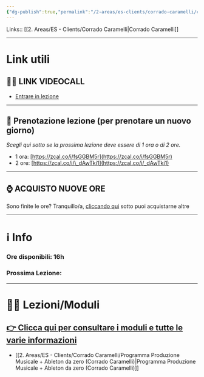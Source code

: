 ```yaml
---
{"dg-publish":true,"permalink":"/2-areas/es-clients/corrado-caramelli/corrado-caramelli-private-page/","tags":["type/note/lesson"]}
---
```


Links:: [[2. Areas/ES - Clients/Corrado Caramelli\|Corrado Caramelli]]

---
# Link utili

## 👨‍🏫 LINK VIDEOCALL

- [Entrare in lezione](https://meet.jit.si/2QkejdDCaJYL31w5)

---
## 📆 Prenotazione lezione (per prenotare un nuovo giorno)

_Scegli qui sotto se la prossima lezione deve essere di 1 ora o di 2 ore._

- 1 ora: [https://zcal.co/i/fsGGBM5r](https://zcal.co/i/fsGGBM5r)
- 2 ore: [https://zcal.co/i/\_dAwTki1](https://zcal.co/i/_dAwTki1)

---
## ⌚ ACQUISTO NUOVE ORE

Sono finite le ore? Tranquillo/a, [cliccando qui](https://script.google.com/macros/s/AKfycbxSFIeJFTeIwePjTkY__UF3jU02myVaOVqBGh3tQXFu-UppkkGhNbrFSOBN7OPvxr0/exec?type=training) sotto puoi acquistarne altre

---
# ℹ Info

### **Ore disponibili:** 16h

### **Prossima Lezione:**


---
# 👨‍🏫 Lezioni/Moduli

## [👉 Clicca qui per consultare i moduli e tutte le varie informazioni](https://elevenstep-class.netlify.app/2-areas/es-clients/corrado-caramelli/programma-produzione-musicale-ableton-da-zero-corrado-caramelli/)
- [[2. Areas/ES - Clients/Corrado Caramelli/Programma Produzione Musicale + Ableton da zero (Corrado Caramelli)\|Programma Produzione Musicale + Ableton da zero (Corrado Caramelli)]]








